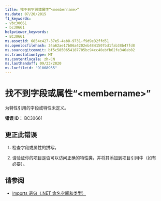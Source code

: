 ```yaml
---
title: 找不到字段或属性“<membername>”
ms.date: 07/20/2015
f1_keywords:
- vbc30661
- bc30661
helpviewer_keywords:
- BC30661
ms.assetid: 6854c427-37e5-4ab8-9731-f9d9e32ffd51
ms.openlocfilehash: 34a62ae17b86a4202eb4841507bd1fab38b47fd8
ms.sourcegitcommit: bf5c5850654187705bc94cc40ebfb62fe346ab02
ms.translationtype: MT
ms.contentlocale: zh-CN
ms.lasthandoff: 09/23/2020
ms.locfileid: "91068955"
---
```

# <a name="field-or-property-membername-is-not-found"></a>找不到字段或属性“\<membername>”

为特性引用的字段或特性未定义。  
  
 **错误 ID：** BC30661  
  
## <a name="to-correct-this-error"></a>更正此错误  
  
1. 检查字段或属性的拼写。  
  
2. 请验证你的项目是否可以访问正确的特性类，并将其添加到项目引用中（如有必要）。  
  
## <a name="see-also"></a>请参阅

- [Imports 语句（.NET 命名空间和类型）](../language-reference/statements/imports-statement-net-namespace-and-type.md)
